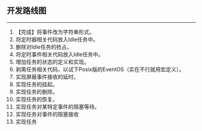 ## 开发路线图
-------
1. 【完成】将事件改为字符串形式。
2. 将定时器相关代码放入Idle任务中。
3. 删除对Idle任务的抢占。
4. 将定时事件相关代码放入Idle任务中。
5. 增加任务的状态的定义和实现。
6. 剥离任务相关代码，以试下Posix版的EventOS（实在不行就用宏定义）。
7. 实现屏蔽事件接收的延时。
8. 实现任务的挂起。
9. 实现任务的删除。
10. 实现任务的恢复。
11. 实现任务对某特定事件的阻塞等待。
12. 实现任务对事件的阻塞接收
13. 实现任务